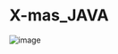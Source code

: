# X-mas_JAVA

![image](https://user-images.githubusercontent.com/48640302/111899786-29a3e600-8a61-11eb-9e4c-d1e9ef9c4204.png)
